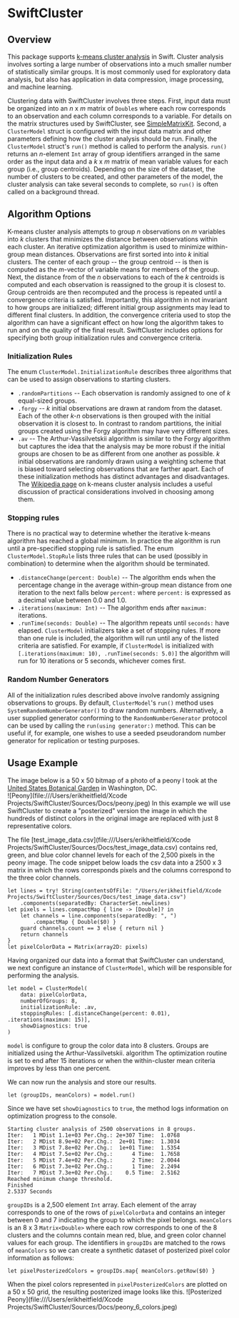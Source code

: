 # SwiftCluster

## Overview

This package supports [k-means cluster analysis](https://en.wikipedia.org/wiki/K-means_clustering) in Swift. Cluster analysis involves sorting a large number of observations into a much smaller number of statistically similar groups.  It is most commonly used for exploratory data analysis, but also has application in data compression, image processing, and machine learning.

Clustering data with SwiftCluster involves three steps. First, input data must be organized into  an *n* x *m* matrix of `Double`s where each row corresponds to an observation and each column corresponds to a variable.  For details on the matrix structures used by SwiftCluster, see [SimpleMatrixKit](https://github.com/eheitfield/SimpleMatrixKit.git).   Second, a `ClusterModel` struct is configured with the input data matrix and other parameters defining how the cluster analysis should be run.  Finally, the `ClusterModel` struct's `run()` method is called to perform the analysis.  `run()` returns an *n*-element `Int` array of group identifiers arranged in the same order as the input data and a *k* x *m* matrix of mean variable values for each group (i.e., group centroids). Depending on the size of the dataset, the number of clusters to be created, and other parameters of the model, the cluster analysis can take several seconds to complete, so `run()` is often called on a background thread.

## Algorithm Options

K-means cluster analysis attempts to group *n* observations on *m* variables into *k* clusters that minimizes the distance between observations within each cluster. An iterative optimization algorithm is used to minimize within-group mean distances.  Observations are first sorted into into *k* initial clusters.  The center of each group -- the group centroid -- is then is computed as the *m*-vector of variable means for members of the group.  Next, the distance from of the *n* observations to each of the *k* centroids is computed and each observation is reassigned to the group it is closest to.  Group centroids are then recomputed and the process is repeated until a convergence criteria is satisfied.  Importantly, this algorithm in not invariant to how groups are initialized; different initial group assignments may lead to different final clusters. In addition, the convergence criteria used to stop the algorithm can have a significant effect on how long the algorithm takes to run and on the quality of the final result. SwiftCluster includes options for specifying both group initialization rules and convergence criteria.  

### Initialization Rules

The enum `ClusterModel.InitializationRule` describes three algorithms that can be used to assign observations to starting clusters.
*   `.randomPartitions` -- Each observation is randomly assigned to one of *k* equal-sized groups.
*   `.forgy` -- *k* initial observations are drawn at random from the dataset. Each of the other *k-n* observations is then grouped with the initial observation it is closest to. In contrast to random partitions, the initial groups created using the Forgy algorithm may have very different sizes.
*   `.av` -- The Arthur-Vassilvetskii algorithm is similar to the Forgy algorithm but captures the idea that the analysis may be more robust if the initial groups are chosen to be as different from one another as possible.  *k* initial observations are randomly drawn using a weighting scheme that is biased toward selecting observations that are farther apart.
Each of these initialization methods has distinct advantages and disadvantages. The [Wikipedia page](https://en.wikipedia.org/wiki/K-means_clustering) on k-means cluster analysis includes a useful discussion of practical considerations involved in choosing among them.

### Stopping rules

There is no practical way to determine whether the iterative k-means algorithm has reached a global minimum. In practice the algorithm is run until a pre-specified stopping rule is satisfied. The enum `ClusterModel.StopRule` lists three rules that can be used (possibly in combination) to determine when the algorithm should be terminated.
*   `.distanceChange(percent: Double)` -- The algorithm ends when the percentage change in the average within-group mean distance from one iteration to the next  falls below `percent:` where `percent:` is expressed as a decimal value between 0.0 and 1.0.
*   `.iterations(maximum: Int)` -- The algorithm ends after `maximum:` iterations.
*   `.runTime(seconds: Double)` -- The algorithm repeats until `seconds:` have elapsed.
`ClusterModel` initializers take a set of stopping rules. If more than one rule is included, the algorithm will run until any of the listed criteria are satisfied. For example, if `ClusterModel` is initialized with `[.iterations(maximum: 10), .runTime(seconds: 5.0)]` the algorithm will run for 10 iterations or 5 seconds, whichever comes first.

### Random Number Generators

All of the initialization rules described above involve randomly assigning observations to groups.  By default, `ClusterModel`'s `run()` method uses `SystemRandomNumberGenerator()` to draw random numbers.  Alternatively, a user supplied generator conforming to the `RandomNumberGenerator` protocol can be used by calling the `run(using generator:)` method.  This can be useful if, for example, one wishes to use a seeded pseudorandom number generator for replication or testing purposes. 

## Usage Example

The image below is a 50 x 50 bitmap of a photo of a peony I took at the [United States Botanical Garden](https://www.usbg.gov) in Washington, DC.  
![Peony](file:///Users/erikheitfield/Xcode Projects/SwiftCluster/Sources/Docs/peony.jpeg)
In this example we will use SwiftCluster to create a "posterized" version the image in which the hundreds of distinct colors in the original image are replaced with just 8 representative colors.

The file [test_image_data.csv](file:///Users/erikheitfield/Xcode Projects/SwiftCluster/Sources/Docs/test_image_data.csv) contains red, green, and blue color channel levels for each of the 2,500 pixels in the peony image.  The code snippet below loads the csv data into a 2500 x 3 matrix in which the rows corresponds pixels and the columns correspond to the three color channels.
```
let lines = try! String(contentsOfFile: "/Users/erikheitfield/Xcode Projects/SwiftCluster/Sources/Docs/test_image_data.csv")
    .components(separatedBy: CharacterSet.newlines)
let pixels = lines.compactMap { line -> [Double]? in
    let channels = line.components(separatedBy: ", ")
        .compactMap { Double($0) }
    guard channels.count == 3 else { return nil }
    return channels
}
let pixelColorData = Matrix(array2D: pixels)
```
Having organized our data into a format that SwiftCluster can understand, we next configure an instance of `ClusterModel`, which will be responsible for performing the analysis.
```
let model = ClusterModel(
    data: pixelColorData,
    numberOfGroups: 8,
    initializationRule: .av,
    stoppingRules: [.distanceChange(percent: 0.01), .iterations(maximum: 15)],
    showDiagnostics: true
)
```
`model` is configure to group the color data into 8 clusters.  Groups are initialized using the Arthur-Vassilvetskii. algorithm  The optimization routine is set to end after 15 iterations or when the within-cluster mean criteria improves by less than one percent.

We can now run the analysis and store our results.
```
let (groupIDs, meanColors) = model.run()
```
Since we have set `showDiagnostics` to `true`, the method logs information on optimization progress to the console.
```
Starting cluster analysis of 2500 observations in 8 groups.
Iter:   1 MDist 1.1e+03 Per.Chg.: 2e+307 Time:  1.0768
Iter:   2 MDist 8.9e+02 Per.Chg.:  2e+01 Time:  1.3034
Iter:   3 MDist 7.8e+02 Per.Chg.:  1e+01 Time:  1.5354
Iter:   4 MDist 7.5e+02 Per.Chg.:      4 Time:  1.7658
Iter:   5 MDist 7.4e+02 Per.Chg.:      2 Time:  2.0044
Iter:   6 MDist 7.3e+02 Per.Chg.:      1 Time:  2.2494
Iter:   7 MDist 7.3e+02 Per.Chg.:    0.5 Time:  2.5162
Reached minimum change threshold.
Finished
2.5337 Seconds
```

`groupIDs` is a 2,500 element `Int` array.  Each element of the array corresponds to one of the rows of `pixelColorData` and contains an integer between 0 and 7 indicating the group to which the pixel belongs.  `meanColors` is an 8 x 3 `Matrix<Double>` where each row corresponds to one of the 8 clusters and the columns contain mean red, blue, and green color channel values for each group.  The identifiers in `groupIDs` are matched to the rows of `meanColors` so we can create a synthetic dataset of posterized pixel color information as follows:
```
let pixelPosterizedColors = groupIDs.map{ meanColors.getRow($0) }
```
When the pixel colors represented in `pixelPosterizedColors` are plotted on a 50 x 50 grid, the resulting posterized image looks like this.
![Posterized Peony](file:///Users/erikheitfield/Xcode Projects/SwiftCluster/Sources/Docs/peony_6_colors.jpeg)


